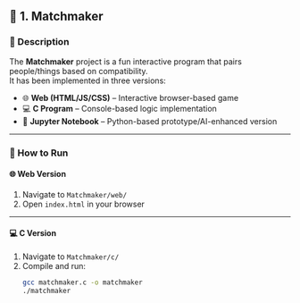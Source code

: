 ## 💖 1. Matchmaker

### 🔹 Description
The **Matchmaker** project is a fun interactive program that pairs people/things based on compatibility.  
It has been implemented in three versions:
- 🌐 **Web (HTML/JS/CSS)** – Interactive browser-based game  
- 💻 **C Program** – Console-based logic implementation  
- 📓 **Jupyter Notebook** – Python-based prototype/AI-enhanced version  

---

### 🚀 How to Run

#### 🌐 Web Version
1. Navigate to `Matchmaker/web/`  
2. Open `index.html` in your browser  

---

#### 💻 C Version
1. Navigate to `Matchmaker/c/`  
2. Compile and run:
   ```bash
   gcc matchmaker.c -o matchmaker
   ./matchmaker
